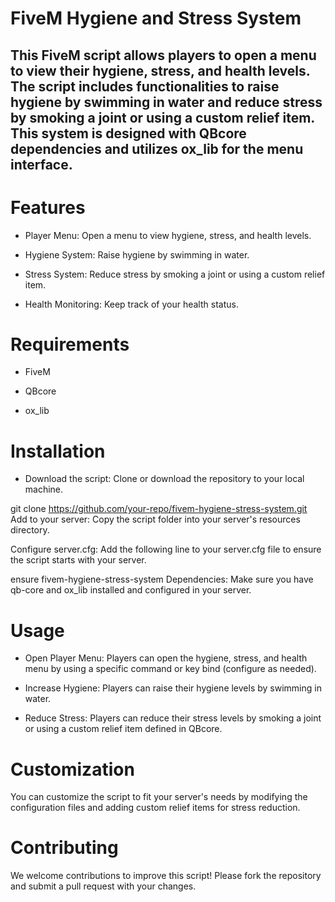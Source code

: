 # FiveM Hygiene and Stress System 

## This FiveM script allows players to open a menu to view their hygiene, stress, and health levels. The script includes functionalities to raise hygiene by swimming in water and reduce stress by smoking a joint or using a custom relief item. This system is designed with QBcore dependencies and utilizes ox_lib for the menu interface.

# Features 

* Player Menu: Open a menu to view hygiene, stress, and health levels. 

* Hygiene System: Raise hygiene by swimming in water. 

* Stress System: Reduce stress by smoking a joint or using a custom relief item. 

* Health Monitoring: Keep track of your health status. 

# Requirements

* FiveM 

* QBcore 

* ox_lib 

# Installation

* Download the script: Clone or download the repository to your local machine.


git clone https://github.com/your-repo/fivem-hygiene-stress-system.git
Add to your server: Copy the script folder into your server's resources directory.

Configure server.cfg: Add the following line to your server.cfg file to ensure the script starts with your server.


ensure fivem-hygiene-stress-system
Dependencies: Make sure you have qb-core and ox_lib installed and configured in your server.

# Usage

* Open Player Menu: Players can open the hygiene, stress, and health menu by using a specific command or key bind (configure as needed). 

* Increase Hygiene: Players can raise their hygiene levels by swimming in water. 

* Reduce Stress: Players can reduce their stress levels by smoking a joint or using a custom relief item defined in QBcore. 

# Customization

 You can customize the script to fit your server's needs by modifying the configuration files and adding custom relief items for stress reduction. 

# Contributing

We welcome contributions to improve this script! Please fork the repository and submit a pull request with your changes. 
